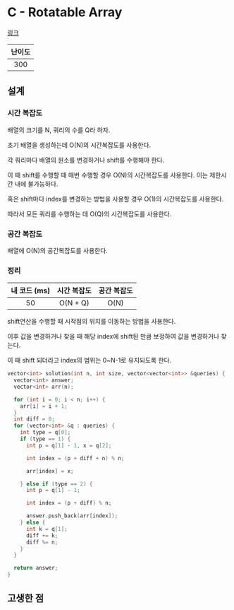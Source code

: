 # C - Rotatable Array

[링크](https://atcoder.jp/contests/abc410/tasks/abc410_c)

| 난이도 |
| :----: |
|  300   |

## 설계

### 시간 복잡도

배열의 크기를 N, 쿼리의 수를 Q라 하자.

초기 배열을 생성하는데 O(N)의 시간복잡도를 사용한다.

각 쿼리마다 배열의 원소를 변경하거나 shift를 수행해야 한다.

이 때 shift를 수행할 때 매번 수행할 경우 O(N)의 시간복잡도를 사용한다. 이는 제한시간 내에 불가능하다.

혹은 shift마다 index를 변경하는 방법을 사용할 경우 O(1)의 시간복잡도를 사용한다.

따라서 모든 쿼리를 수행하는 데 O(Q)의 시간복잡도를 사용한다.

### 공간 복잡도

배열에 O(N)의 공간복잡도를 사용한다.

### 정리

| 내 코드 (ms) | 시간 복잡도 | 공간 복잡도 |
| :----------: | :---------: | :---------: |
|      50      |  O(N + Q)   |    O(N)     |

shift연산을 수행할 때 시작점의 위치를 이동하는 방법을 사용한다.

이후 값을 변경하거나 찾을 때 해당 index에 shift된 만큼 보정하여 값을 변경하거나 찾는다.

이 때 shift 되더라고 index의 범위는 0~N-1로 유지되도록 한다.

```cpp
vector<int> solution(int n, int size, vector<vector<int>> &queries) {
  vector<int> answer;
  vector<int> arr(n);

  for (int i = 0; i < n; i++) {
    arr[i] = i + 1;
  }
  int diff = 0;
  for (vector<int> &q : queries) {
    int type = q[0];
    if (type == 1) {
      int p = q[1] - 1, x = q[2];

      int index = (p + diff + n) % n;

      arr[index] = x;

    } else if (type == 2) {
      int p = q[1] - 1;

      int index = (p + diff) % n;

      answer.push_back(arr[index]);
    } else {
      int k = q[1];
      diff += k;
      diff %= n;
    }
  }

  return answer;
}
```

## 고생한 점
